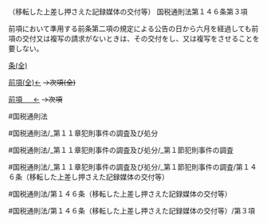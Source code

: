 （移転した上差し押さえた記録媒体の交付等）
国税通則法第１４６条第３項

前項において準用する前条第二項の規定による公告の日から六月を経過しても前項の交付又は複写の請求がないときは、その交付をし、又は複写をさせることを要しない。

[条(全)](国税通則法＿＿＿＿＿第１４６条_.md)

[前項(全)←](国税通則法＿＿＿＿＿第１４６条第２項_.md)  ~~→次項(全)~~

[前項 　 ←](国税通則法＿＿＿＿＿第１４６条第２項.md)  ~~→次項~~



#国税通則法

#国税通則法/_第１１章犯則事件の調査及び処分

#国税通則法/_第１１章犯則事件の調査及び処分/_第１節犯則事件の調査

#国税通則法/_第１１章犯則事件の調査及び処分/_第１節犯則事件の調査/第１４６条（移転した上差し押さえた記録媒体の交付等）

#国税通則法/第１４６条（移転した上差し押さえた記録媒体の交付等）

#国税通則法/第１４６条（移転した上差し押さえた記録媒体の交付等）/第３項


